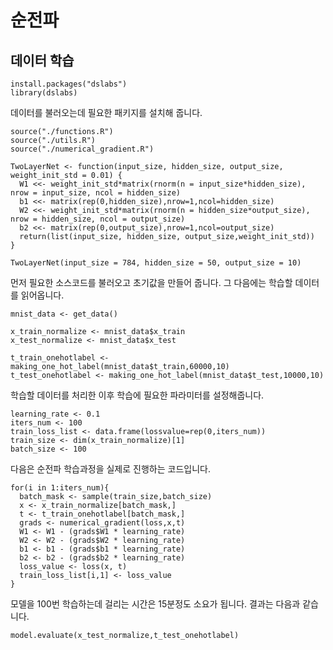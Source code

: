 # 순전파

## 데이터 학습

```
install.packages("dslabs")
library(dslabs)
```
데이터를 불러오는데 필요한 패키지를 설치해 줍니다.

```
source("./functions.R")
source("./utils.R")
source("./numerical_gradient.R")

TwoLayerNet <- function(input_size, hidden_size, output_size, weight_init_std = 0.01) {
  W1 <<- weight_init_std*matrix(rnorm(n = input_size*hidden_size), nrow = input_size, ncol = hidden_size)
  b1 <<- matrix(rep(0,hidden_size),nrow=1,ncol=hidden_size)
  W2 <<- weight_init_std*matrix(rnorm(n = hidden_size*output_size), nrow = hidden_size, ncol = output_size)
  b2 <<- matrix(rep(0,output_size),nrow=1,ncol=output_size)
  return(list(input_size, hidden_size, output_size,weight_init_std))
}

TwoLayerNet(input_size = 784, hidden_size = 50, output_size = 10)
```

먼저 필요한 소스코드를 불러오고 초기값을 만들어 줍니다. 그 다음에는 학습할 데이터를 읽어옵니다.

```
mnist_data <- get_data()

x_train_normalize <- mnist_data$x_train
x_test_normalize <- mnist_data$x_test

t_train_onehotlabel <- making_one_hot_label(mnist_data$t_train,60000,10)
t_test_onehotlabel <- making_one_hot_label(mnist_data$t_test,10000,10)
```

학습할 데이터를 처리한 이후 학습에 필요한 파라미터를 설정해줍니다.

```
learning_rate <- 0.1
iters_num <- 100
train_loss_list <- data.frame(lossvalue=rep(0,iters_num))
train_size <- dim(x_train_normalize)[1]
batch_size <- 100
```

다음은 순전파 학습과정을 실제로 진행하는 코드입니다.

```
for(i in 1:iters_num){
  batch_mask <- sample(train_size,batch_size)
  x <- x_train_normalize[batch_mask,]
  t <- t_train_onehotlabel[batch_mask,]
  grads <- numerical_gradient(loss,x,t)
  W1 <- W1 - (grads$W1 * learning_rate)
  W2 <- W2 - (grads$W2 * learning_rate)
  b1 <- b1 - (grads$b1 * learning_rate)
  b2 <- b2 - (grads$b2 * learning_rate)
  loss_value <- loss(x, t)
  train_loss_list[i,1] <- loss_value
}

```

모델을 100번 학습하는데 걸리는 시간은 15분정도 소요가 됩니다. 결과는 다음과 같습니다.

```
model.evaluate(x_test_normalize,t_test_onehotlabel)
```
